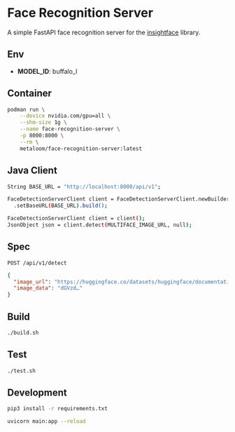 # Face Recognition Server

A simple FastAPI face recognition server for the [insightface](https://github.com/deepinsight/insightface) library.

## Env

* **MODEL_ID**: buffalo_l

## Container

```bash
podman run \
    --device nvidia.com/gpu=all \
    --shm-size 1g \
    --name face-recognition-server \
    -p 8000:8000 \
    --rm \
    metaloom/face-recognition-server:latest
```

## Java Client


```bash
String BASE_URL = "http://localhost:8000/api/v1";

FaceDetectionServerClient client = FaceDetectionServerClient.newBuilder()
  .setBaseURL(BASE_URL).build();

FaceDetectionServerClient client = client();
JsonObject json = client.detect(MULTIFACE_IMAGE_URL, null);
```



## Spec

`POST /api/v1/detect`

```json
{
  "image_url": "https://huggingface.co/datasets/huggingface/documentation-images/resolve/main/SmolVLM.png",
  "image_data": "dGVzd…"
}
```

## Build

```bash
./build.sh
```

## Test

```bash
./test.sh
```

## Development

```bash
pip3 install -r requirements.txt

uvicorn main:app --reload
```